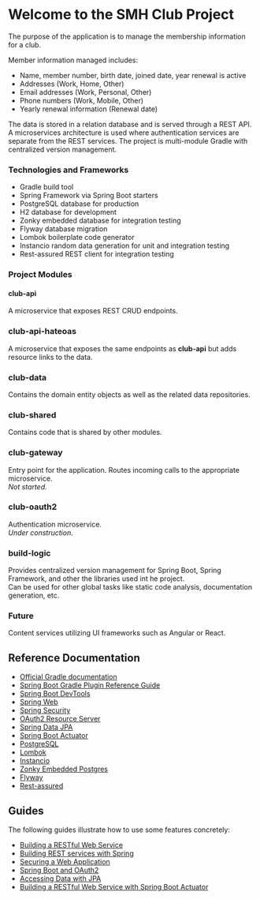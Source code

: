 
# Welcome to the SMH Club Project
The purpose of the application is to manage the membership information for a club. <br>

Member information managed includes:

* Name, member number, birth date, joined date, year renewal is active
* Addresses (Work, Home, Other)
* Email addresses (Work, Personal, Other)
* Phone numbers (Work, Mobile, Other)
* Yearly renewal information (Renewal date)

The data is stored in a relation database and is served through a REST API.  A microservices architecture is used where authentication services are separate from the REST services.
The project is multi-module Gradle with centralized version management.

### Technologies and Frameworks
* Gradle build tool
* Spring Framework via Spring Boot starters
* PostgreSQL database for production
* H2 database for development
* Zonky embedded database for integration testing
* Flyway database migration
* Lombok boilerplate code generator
* Instancio random data generation for unit and integration testing
* Rest-assured REST client for integration testing

### Project Modules
#### club-api
A microservice that exposes REST CRUD endpoints.

### club-api-hateoas
A microservice that exposes the same endpoints as **club-api** but adds resource links to the data.

### club-data
Contains the domain entity objects as well as the related data repositories.

### club-shared
Contains code that is shared by other modules. 

### club-gateway
Entry point for the application.  Routes incoming calls to the appropriate microservice. <br>
_Not started._

### club-oauth2
Authentication microservice.<br>
_Under construction._

### build-logic
Provides centralized version management for Spring Boot, Spring Framework, and other the libraries used int he project.  
Can be used for other global tasks like static code analysis, documentation generation, etc.

### Future
Content services utilizing UI frameworks such as Angular or React.

## Reference Documentation

* [Official Gradle documentation](https://docs.gradle.org)
* [Spring Boot Gradle Plugin Reference Guide](https://docs.spring.io/spring-boot/3.4.0/gradle-plugin)
* [Spring Boot DevTools](https://docs.spring.io/spring-boot/docs/3.4.0/reference/htmlsingle/index.html#using.devtools)
* [Spring Web](https://docs.spring.io/spring-boot/docs/3.4.0/reference/htmlsingle/index.html#web)
* [Spring Security](https://docs.spring.io/spring-boot/docs/3.4.0/reference/htmlsingle/index.html#web.security)
* [OAuth2 Resource Server](https://docs.spring.io/spring-boot/docs/3.4.0/reference/htmlsingle/index.html#web.security.oauth2.server)
* [Spring Data JPA](https://docs.spring.io/spring-boot/docs/3.4.0/reference/htmlsingle/index.html#data.sql.jpa-and-spring-data)
* [Spring Boot Actuator](https://docs.spring.io/spring-boot/docs/3.4.0/reference/htmlsingle/index.html#actuator)
* [PostgreSQL](https://www.postgresql.org/)
* [Lombok](https://projectlombok.org/)
* [Instancio](https://www.instancio.org/user-guide/)
* [Zonky Embedded Postgres](https://github.com/zonkyio/embedded-postgres)
* [Flyway](https://documentation.red-gate.com/flyway)
* [Rest-assured](https://github.com/rest-assured/rest-assured)

## Guides
The following guides illustrate how to use some features concretely:

* [Building a RESTful Web Service](https://spring.io/guides/gs/rest-service/)
* [Building REST services with Spring](https://spring.io/guides/tutorials/rest/)
* [Securing a Web Application](https://spring.io/guides/gs/securing-web/)
* [Spring Boot and OAuth2](https://spring.io/guides/tutorials/spring-boot-oauth2/)
* [Accessing Data with JPA](https://spring.io/guides/gs/accessing-data-jpa/)
* [Building a RESTful Web Service with Spring Boot Actuator](https://spring.io/guides/gs/actuator-service/)
